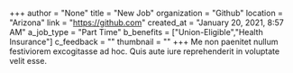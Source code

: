 +++
author = "None"
title = "New Job"
organization = "Github"
location = "Arizona"
link = "https://github.com"
created_at = "January 20, 2021, 8:57 AM"
a_job_type = "Part Time"
b_benefits = ["Union-Eligible","Health Insurance"]
c_feedback = ""
thumbnail = ""
+++
Me non paenitet nullum festiviorem excogitasse ad hoc. Quis aute iure reprehenderit in voluptate velit esse.